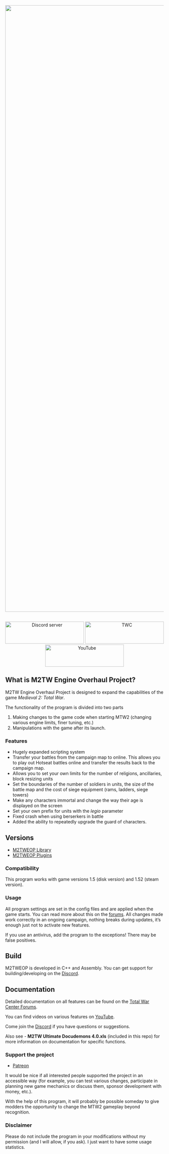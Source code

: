 
<div align="center">
    <a href="https://www.twcenter.net/forums/forumdisplay.php?2296-M2TW-Engine-Overhaul-Project"><img src="https://cdn.discordapp.com/attachments/744306199075225627/819869043866468382/unknown.png" width="1920" alt="EOP" /></a>
    <br>
    <br>
  <p>
    <a href="https://discord.gg/AfFNeQhf"><img src="https://i.imgur.com/lWD9kdU.png" alt="Discord server" width="250" height="70"></a>
    <a href="https://www.twcenter.net/forums/forumdisplay.php?2296-M2TW-Engine-Overhaul-Project"><img src="https://i.imgur.com/rvo91ZR.png" alt="TWC" width="250" height="70"/></a>
    <a href="https://www.youtube.com/channel/UCMyHomaKeeGR4ZPGrBo9dYw"><img src="https://i.imgur.com/iwypXWd.png" alt="YouTube" width="250" height="70"/></a>
  </p>
</div>

## What is M2TW Engine Overhaul Project?

M2TW Engine Overhaul Project is designed to expand the capabilities of the game *Medieval 2: Total War*.

The functionality of the program is divided into two parts

1. Making changes to the game code when starting MTW2 (changing various engine limits, finer tuning, etc.)
2. Manipulations with the game after its launch.



### Features

* Hugely expanded scripting system
* Transfer your battles from the campaign map to online. This allows you to play out Hotseat battles online and transfer the results back to the campaign map.
* Allows you to set your own limits for the number of religions, ancillaries, block resizing units
* Set the boundaries of the number of soldiers in units, the size of the battle map and the cost of siege equipment (rams, ladders, siege towers)
* Make any characters immortal and change the way their age is displayed on the screen
* Set your own prefix for units with the *legio* parameter
* Fixed crash when using berserkers in battle
* Added the ability to repeatedly upgrade the guard of characters.

## Versions
* [M2TWEOP Library](https://github.com/youneuoy/M2TWEOP-library)
* [M2TWEOP Plugins](https://github.com/youneuoy/M2TWEOP-luaPlugin)

### Compatibility

This program works with game versions 1.5 (disk version) and 1.52 (steam version).

### Usage

All program settings are set in the config files and are applied when the game starts. You can read more about this on the [forums](https://www.twcenter.net/forums/showthread.php?803575-Download-links-important-information-and-instructions-for-the-program-in-pictures).
All changes made work correctly in an ongoing campaign, nothing breaks during updates, it’s enough just not to activate new features.

If you use an antivirus, add the program to the exceptions! There may be false positives.

## Build
M2TWEOP is developed in C++ and Assembly. You can get support for building/developing on the [Discord](https://discord.gg/AfFNeQhf).

## Documentation
Detailed documentation on all features can be found on the [Total War Center Forums](https://www.twcenter.net/forums/showthread.php?803575-Download-links-important-information-and-instructions-for-the-program-in-pictures).

You can find videos on various features on [YouTube](https://www.youtube.com/channel/UCMyHomaKeeGR4ZPGrBo9dYw).

Come join the [Discord](https://discord.gg/AfFNeQhf) if you have questions or suggestions.

Also see - **M2TW Ultimate Docudemons 4.0.xls** (included in this repo) for more information on documentation for specific functions.

### Support the project

* [Patreon](https://www.patreon.com/m2tweop)

It would be nice if all interested people supported the project in an accessible way (for example, you can test various changes, participate in planning new game mechanics or discuss them, sponsor development with money, etc.).

With the help of this program, it will probably be possible someday to give modders the opportunity to change the MTW2 gameplay beyond recognition.


### Disclaimer

Please do not include the program in your modifications without my permission (and I will allow, if you ask). I just want to have some usage statistics.
